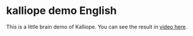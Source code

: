 # kalliope demo English

This is a little brain demo of Kalliope.
You can see the result in [video here](https://www.youtube.com/watch?v=PcLzo4H18S4).
